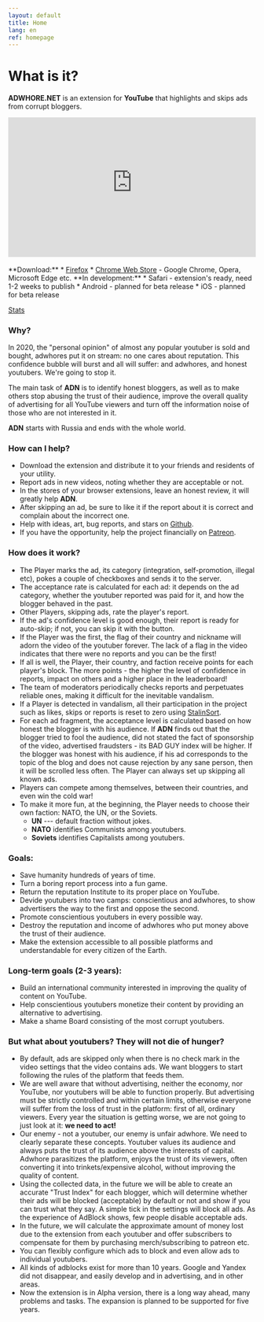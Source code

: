 ```yaml
---
layout: default
title: Home
lang: en
ref: homepage
---
```

# What is it?
**ADWHORE.NET** is an extension for **YouTube** that highlights and skips ads from corrupt bloggers.
<div style="position: relative; width: 100%; height: 0; padding-bottom: 56.25%">
<iframe style="position: absolute; top: 0; left: 0; width: 100%; height: 100%" src="https://www.youtube-nocookie.com/embed/0JTH5gG9vek" frameborder="0" allow="accelerometer; autoplay; encrypted-media; gyroscope; picture-in-picture" allowfullscreen></iframe>
</div>
<br>
**Download:**
* <a href = "https://addons.mozilla.org/ru/firefox/addon/adwhore-net/">Firefox</a>
* <a href = "https://chrome.google.com/webstore/detail/adwhorenet/emfkjghgdkajicmnicojahgojkemagcm">Chrome Web Store</a>
    - Google Chrome, Opera, Microsoft Edge etc.
**In development:**
* Safari - extension's ready, need 1-2 weeks to publish
* Android - planned for beta release
* iOS - planned for beta release

<a href = "https://adwhore.net/stats.html">Stats</a>
### Why?

In 2020, the "personal opinion" of almost any popular youtuber is sold and bought, adwhores put it on stream: no one cares about reputation. This confidence bubble will burst and all will suffer: and adwhores, and honest youtubers. We're going to stop it.

The main task of **ADN** is to identify honest bloggers, as well as to make others stop abusing the trust of their audience, improve the overall quality of advertising for all YouTube viewers and turn off the information noise of those who are not interested in it.

**ADN** starts with Russia and ends with the whole world.

### How can I help?
* Download the extension and distribute it to your friends and residents of your utility.
* Report ads in new videos, noting whether they are acceptable or not.
* In the stores of your browser extensions, leave an honest review, it will greatly help **ADN**.
* After skipping an ad, be sure to like it if the report about it is correct and complain about the incorrect one.
* Help with ideas, art, bug reports, and stars on <a href="https://github.com/qrlk/adwhore.net">Github</a>.
* If you have the opportunity, help the project financially on <a href="https://patreon.com/qrlk">Patreon</a>.

### How does it work?

* The Player marks the ad, its category (integration, self-promotion, illegal etc), pokes a couple of checkboxes and sends it to the server.
* The acceptance rate is calculated for each ad: it depends on the ad category, whether the youtuber reported was paid for it, and how the blogger behaved in the past.
* Other Players, skipping ads, rate the player's report.
* If the ad's confidence level is good enough, their report is ready for auto-skip; if not, you can skip it with the button.
* If the Player was the first, the flag of their country and nickname will adorn the video of the youtuber forever. The lack of a flag in the video indicates that there were no reports and you can be the first!
* If all is well, the Player, their country, and faction receive points for each player's block. The more points - the higher the level of confidence in reports, impact on others and a higher place in the leaderboard!
* The team of moderators periodically checks reports and perpetuates reliable ones, making it difficult for the inevitable vandalism.
* If a Player is detected in vandalism, all their participation in the project such as likes, skips or reports is reset to zero using <a href="https://github.com/gustavo-depaula/stalin-sort" >StalinSort</a>.
* For each ad fragment, the acceptance level is calculated based on how honest the blogger is with his audience. If **ADN** finds out that the blogger tried to fool the audience, did not stated the fact of sponsorship of the video, advertised fraudsters - its BAD GUY index will be higher. If the blogger was honest with his audience, if his ad corresponds to the topic of the blog and does not cause rejection by any sane person, then it will be scrolled less often. The Player can always set up skipping all known ads.
* Players can compete among themselves, between their countries, and even win the cold war!
* To make it more fun, at the beginning, the Player needs to choose their own faction: NATO, the UN, or the Soviets.
    * **UN** --- default fraction without jokes.
    * **NATO** identifies Communists among youtubers.
    * **Soviets** identifies Capitalists among youtubers.

### Goals:

* Save humanity hundreds of years of time.
* Turn a boring report process into a fun game.
* Return the reputation Institute to its proper place on YouTube.
* Devide youtubers into two camps: conscientious and adwhores, to show advertisers the way to the first and oppose the second.
* Promote conscientious youtubers in every possible way.
* Destroy the reputation and income of adwhores who put money above the trust of their audience.
* Make the extension accessible to all possible platforms and understandable for every citizen of the Earth.

### Long-term goals (2-3 years):
* Build an international community interested in improving the quality of content on YouTube.
* Help conscientious youtubers monetize their content by providing an alternative to advertising.
* Make a shame Board consisting of the most corrupt youtubers.

### But what about youtubers? They will not die of hunger?
* By default, ads are skipped only when there is no check mark in the video settings that the video contains ads. We want bloggers to start following the rules of the platform that feeds them.
* We are well aware that without advertising, neither the economy, nor YouTube, nor youtubers will be able to function properly. But advertising must be strictly controlled and within certain limits, otherwise everyone will suffer from the loss of trust in the platform: first of all, ordinary viewers. Every year the situation is getting worse, we are not going to just look at it: **we need to act!**
* Our enemy - not a youtuber, our enemy is unfair adwhore. We need to clearly separate these concepts. Youtuber values its audience and always puts the trust of its audience above the interests of capital. Adwhore parasitizes the platform, enjoys the trust of its viewers, often converting it into trinkets/expensive alcohol, without improving the quality of content.
* Using the collected data, in the future we will be able to create an accurate "Trust Index" for each blogger, which will determine whether their ads will be blocked (acceptable) by default or not and show if you can trust what they say. A simple tick in the settings will block all ads. As the experience of AdBlock shows, few people disable acceptable ads.
* In the future, we will calculate the approximate amount of money lost due to the extension from each youtuber and offer subscribers to compensate for them by purchasing merch/subscribing to patreon etc.
* You can flexibly configure which ads to block and even allow ads to individual youtubers.
* All kinds of adblocks exist for more than 10 years. Google and Yandex did not disappear, and easily develop and in advertising, and in other areas.
* Now the extension is in Alpha version, there is a long way ahead, many problems and tasks. The expansion is planned to be supported for five years.